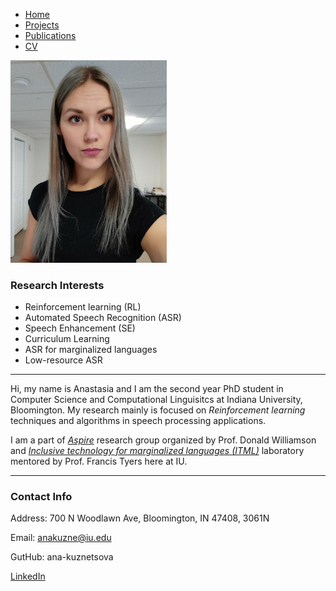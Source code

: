 - [Home](https://ana-kuznetsova.github.io/)
- [Projects](https://ana-kuznetsova.github.io/projects)
- [Publications](https://ana-kuznetsova.github.io/pub)
- <a href="a_kuznetsova_cv.pdf">CV</a>

<div class="grid-container">
    <div class="grid-item">
        <img src="img/prof_pic.jpg"
        alt="anakuzne pic"
        style="width:250px;" />
    </div>
</div>


### Research Interests
- Reinforcement learning (RL)
- Automated Speech Recognition (ASR)
- Speech Enhancement (SE)
- Curriculum Learning
- ASR for marginalized languages
- Low-resource ASR

---------
Hi, my name is Anastasia and I am the second year PhD student in Computer Science and Computational Linguisitcs at Indiana University, Bloomington. My research mainly is focused on *Reinforcement learning* techniques and algorithms in speech processing applications.

I am a part of *[Aspire](https://aspire.sice.indiana.edu/)* research group organized by Prof. Donald Williamson and *[Inclusive technology for marginalized languages (ITML)](https://itml.cl.indiana.edu/)* laboratory mentored by Prof. Francis Tyers here at IU.

-----------
### Contact Info
Address: 700 N Woodlawn Ave, Bloomington, IN 47408, 3061N



Email: anakuzne@iu.edu

GutHub: ana-kuznetsova

[LinkedIn](https://www.linkedin.com/in/anastasia-kuznetsova-2bb66b116)